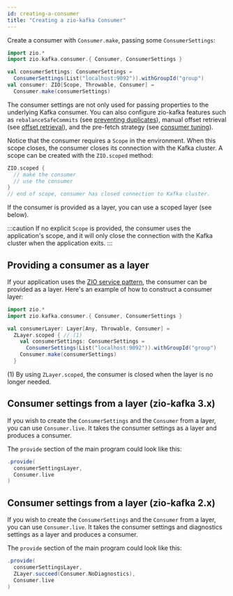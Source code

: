 ```yaml
---
id: creating-a-consumer
title: "Creating a zio-kafka Consumer"
---
```


Create a consumer with `Consumer.make`, passing some `ConsumerSettings`:

```scala
import zio.*
import zio.kafka.consumer.{ Consumer, ConsumerSettings }

val consumerSettings: ConsumerSettings =
  ConsumerSettings(List("localhost:9092")).withGroupId("group")
val consumer: ZIO[Scope, Throwable, Consumer] =
  Consumer.make(consumerSettings)
```

The consumer settings are not only used for passing properties to the underlying Kafka consumer. You can also configure
zio-kafka features such as `rebalanceSafeCommits` (see [preventing duplicates](preventing-duplicates.md)), manual offset
retrieval (see [offset retrieval](partition-assignment-and-offset-retrieval.md)), and the pre-fetch strategy (see
[consumer tuning](consumer-tuning.md)).

Notice that the consumer requires a `Scope` in the environment. When this scope closes, the consumer closes its
connection with the Kafka cluster. A scope can be created with the `ZIO.scoped` method:

```scala
ZIO.scoped {
  // make the consumer
  // use the consumer
}
// end of scope, consumer has closed connection to Kafka cluster.
```

If the consumer is provided as a layer, you can use a scoped layer (see below).

:::caution
If no explicit `Scope` is provided, the consumer uses the application's scope, and it will only close the connection
with the Kafka cluster when the application exits.
:::

## Providing a consumer as a layer

If your application uses the [ZIO service pattern](https://zio.dev/reference/service-pattern/), the consumer can
be provided as a layer. Here's an example of how to construct a consumer layer:

```scala
import zio.*
import zio.kafka.consumer.{ Consumer, ConsumerSettings }

val consumerLayer: Layer[Any, Throwable, Consumer] =
  ZLayer.scoped { // (1)
    val consumerSettings: ConsumerSettings =
      ConsumerSettings(List("localhost:9092")).withGroupId("group")
    Consumer.make(consumerSettings)
  }
```

(1) By using `ZLayer.scoped`, the consumer is closed when the layer is no longer needed.

## Consumer settings from a layer (zio-kafka 3.x)

If you wish to create the `ConsumerSettings` and the `Consumer` from a layer, you can use `Consumer.live`. It takes
the consumer settings as a layer and produces a consumer.

The `provide` section of the main program could look like this:

```scala
.provide(
  consumerSettingsLayer,
  Consumer.live
)
```

## Consumer settings from a layer (zio-kafka 2.x)

If you wish to create the `ConsumerSettings` and the `Consumer` from a layer, you can use `Consumer.live`. It takes
the consumer settings and diagnostics settings as a layer and produces a consumer.

The `provide` section of the main program could look like this:

```scala
.provide(
  consumerSettingsLayer,
  ZLayer.succeed(Consumer.NoDiagnostics),
  Consumer.live
)
```
